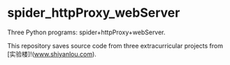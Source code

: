 # spider_httpProxy_webServer
Three Python programs: spider+httpProxy+webServer. 

This repository saves source code from three extracurricular projects from [实验楼]!(www.shiyanlou.com).
